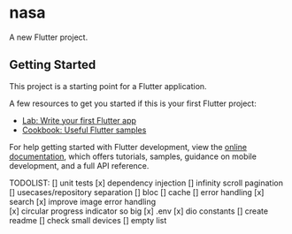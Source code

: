 # nasa

A new Flutter project.

## Getting Started

This project is a starting point for a Flutter application.

A few resources to get you started if this is your first Flutter project:

- [Lab: Write your first Flutter app](https://docs.flutter.dev/get-started/codelab)
- [Cookbook: Useful Flutter samples](https://docs.flutter.dev/cookbook)

For help getting started with Flutter development, view the
[online documentation](https://docs.flutter.dev/), which offers tutorials,
samples, guidance on mobile development, and a full API reference.



TODOLIST:
[] unit tests
[x] dependency injection
[] infinity scroll pagination
[] usecases/repository separation
[] bloc
[] cache
[] error handling
[x] search
[x] improve image error handling  
[x] circular progress indicator so big
[x] .env
[x] dio constants
[] create readme
[] check small devices
[] empty list